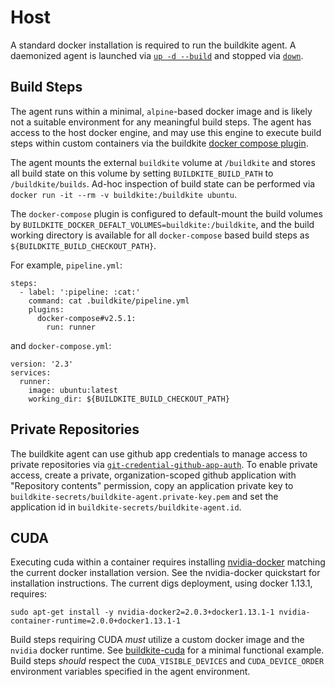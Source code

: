 # Host

A standard docker installation is required to run the buildkite agent.
A daemonized agent is launched via [`up -d --build`](./up) and stopped via
[`down`](./down). 

## Build Steps

The agent runs within a minimal, `alpine`-based docker image and is likely not
a suitable environment for any meaningful build steps. The agent has access to
the host docker engine, and may use this engine to execute build steps
within custom containers via the buildkite [docker compose
plugin](https://github.com/uw-ipd/docker-compose-buildkite-plugin). 

The agent mounts the external `buildkite` volume at `/buildkite` and
stores all build state on this volume by setting `BUILDKITE_BUILD_PATH` to
`/buildkite/builds`. Ad-hoc inspection of build state can be performed via
`docker run -it --rm -v buildkite:/buildkite ubuntu`.

The `docker-compose` plugin is configured to default-mount the build
volumes by `BUILDKITE_DOCKER_DEFALT_VOLUMES=buildkite:/buildkite`, and the
build working directory is available for all `docker-compose` based build
steps as `${BUILDKITE_BUILD_CHECKOUT_PATH}`.

For example, `pipeline.yml`:

```
steps:
  - label: ':pipeline: :cat:'
    command: cat .buildkite/pipeline.yml
    plugins:
      docker-compose#v2.5.1:
        run: runner
```

and `docker-compose.yml`:

```
version: '2.3'
services:
  runner:
    image: ubuntu:latest 
    working_dir: ${BUILDKITE_BUILD_CHECKOUT_PATH}
```

## Private Repositories

The buildkite agent can use github app credentials to manage access to
private repositories via
[`git-credential-github-app-auth`](https://github.com/uw-ipd/git-credential-github-app-auth).
To enable private access, create a private, organization-scoped github
application with "Repository contents" permission, copy an application
private key to `buildkite-secrets/buildkite-agent.private-key.pem` and set
the application id in `buildkite-secrets/buildkite-agent.id`.

## CUDA

Executing cuda within a container requires installing
[nvidia-docker](https://github.com/NVIDIA/nvidia-docker) matching the current
docker installation version. See the nvidia-docker quickstart for installation
instructions. The current digs deployment, using docker 1.13.1, requires:

```
sudo apt-get install -y nvidia-docker2=2.0.3+docker1.13.1-1 nvidia-container-runtime=2.0.0+docker1.13.1-1
```

Build steps requiring CUDA *must* utilize a custom docker image and the
`nvidia` docker runtime. See [buildkite-cuda](https://github.com/uw-ipd/buildkite-cuda)
for a minimal functional example. Build steps *should* respect the
`CUDA_VISIBLE_DEVICES` and `CUDA_DEVICE_ORDER` environment variables specified
in the agent environment.
